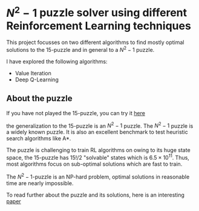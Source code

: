 # $N^2-1$ puzzle solver using different Reinforcement Learning techniques 

This project focusses on two different algorithms to find mostly optimal solutions to the 15-puzzle and in general to a $N^2-1$ puzzle.

I have explored the following algorithms:
- Value Iteration
- Deep Q-Learning


## About the puzzle

If you have not played the 15-puzzle, you can try it [here](https://15puzzle.netlify.app/)


the generalization to the 15-puzzle is an $N^2-1$ puzzle. The $N^2-1$ puzzle is a widely known puzzle. It is also an excellent benchmark to test heuristic search algorithms like A*. 

The puzzle is challenging to train RL algorithms on owing to its huge state space, the 15-puzzle has $15!/2$ "solvable" states which is $6.5\times10^{11}$. Thus, most algorithms focus on sub-optimal solutions which are fast to train. 

The $N^2-1$-puzzle is an NP-hard problem, optimal solutions in reasonable time are nearly impossible.

To read further about the puzzle and its solutions, here is an interesting [paper](https://pdfs.semanticscholar.org/d3f3/fa96e6414585900422467c0042c4665dd98b.pdf)
